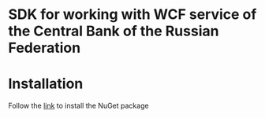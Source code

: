 # SDK for working with WCF service of the Central Bank of the Russian Federation

# Installation
Follow the [link](https://www.nuget.org/packages/CentralBankSDK/) to install the NuGet package
